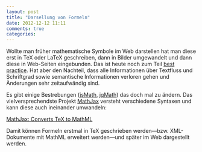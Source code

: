 ```yaml
---
layout: post
title: "Darsellung von Formeln"
date: 2012-12-12 11:11
comments: true
categories: 
---
```

<p>Wollte man früher mathematische Symbole im Web darstellen
hat man diese erst in TeX oder LaTeX geschreiben, dann in Bilder umgewandelt
und dann diese in Web-Seiten eingebunden. Das ist heute noch zum Teil
<a href='http://de.wikipedia.org/wiki/Hilfe:TeX'>best practice</a>.
Hat aber den Nachteil, dass alle Informationen über Textfluss und Schriftgrad
sowie semantische Informationen verloren gehen und Änderungen sehr zeitaufwändig sind.</p>

<p>Es gibt einige Bestrebungen (<a href='http://www.math.union.edu/~dpvc/jsmath'>jsMath</a>,
<a href='http://mathscribe.com/author/jqmath.html'>jqMath</a>) das doch mal zu ändern.
Das vielversprechendste Projekt
<a href='http://www.mathjax.org'>MathJax</a>
versteht verschiedene Syntaxen und kann diese auch ineinander umwandeln:</p>

<p><a href='https://gist.github.com/elektret/6407629'>MathJax: Converts TeX to MathML</a></p>

<p>Damit können Formeln erstmal in TeX geschrieben werden—bzw. XML-Dokumente
mit MathML erweitert werden—und später im Web dargestellt werden.</p>
